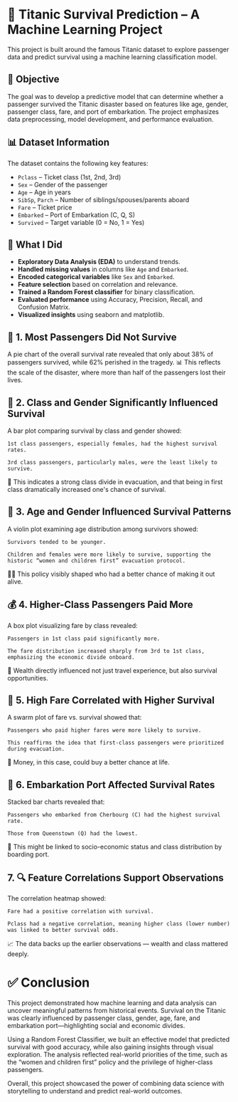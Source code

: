 # 🚢 Titanic Survival Prediction – A Machine Learning Project

This project is built around the famous Titanic dataset to explore passenger data and predict survival using a machine learning classification model.

## 🎯 Objective

The goal was to develop a predictive model that can determine whether a passenger survived the Titanic disaster based on features like age, gender, passenger class, fare, and port of embarkation. The project emphasizes data preprocessing, model development, and performance evaluation.

## 📊 Dataset Information

The dataset contains the following key features:
- `Pclass` – Ticket class (1st, 2nd, 3rd)
- `Sex` – Gender of the passenger
- `Age` – Age in years
- `SibSp`, `Parch` – Number of siblings/spouses/parents aboard
- `Fare` – Ticket price
- `Embarked` – Port of Embarkation (C, Q, S)
- `Survived` – Target variable (0 = No, 1 = Yes)

## 🧪 What I Did

- **Exploratory Data Analysis (EDA)** to understand trends.
- **Handled missing values** in columns like `Age` and `Embarked`.
- **Encoded categorical variables** like `Sex` and `Embarked`.
- **Feature selection** based on correlation and relevance.
- **Trained a Random Forest classifier** for binary classification.
- **Evaluated performance** using Accuracy, Precision, Recall, and Confusion Matrix.
- **Visualized insights** using seaborn and matplotlib.

## 🎯 1. Most Passengers Did Not Survive

A pie chart of the overall survival rate revealed that only about 38% of passengers survived, while 62% perished in the tragedy.
📊 This reflects the scale of the disaster, where more than half of the passengers lost their lives.
## 🎩 2. Class and Gender Significantly Influenced Survival

A bar plot comparing survival by class and gender showed:

    1st class passengers, especially females, had the highest survival rates.

    3rd class passengers, particularly males, were the least likely to survive.
🚢 This indicates a strong class divide in evacuation, and that being in first class dramatically increased one's chance of survival.
## 👶 3. Age and Gender Influenced Survival Patterns

A violin plot examining age distribution among survivors showed:

    Survivors tended to be younger.

    Children and females were more likely to survive, supporting the historic “women and children first” evacuation protocol.
👩‍👧 This policy visibly shaped who had a better chance of making it out alive.
## 💰 4. Higher-Class Passengers Paid More

A box plot visualizing fare by class revealed:

    Passengers in 1st class paid significantly more.

    The fare distribution increased sharply from 3rd to 1st class, emphasizing the economic divide onboard.
💸 Wealth directly influenced not just travel experience, but also survival opportunities.
## 🧾 5. High Fare Correlated with Higher Survival

A swarm plot of fare vs. survival showed that:

    Passengers who paid higher fares were more likely to survive.

    This reaffirms the idea that first-class passengers were prioritized during evacuation.
🛟 Money, in this case, could buy a better chance at life.
## 🚢 6. Embarkation Port Affected Survival Rates

Stacked bar charts revealed that:

    Passengers who embarked from Cherbourg (C) had the highest survival rate.

    Those from Queenstown (Q) had the lowest.
🧳 This might be linked to socio-economic status and class distribution by boarding port.
## 7. 🔍 Feature Correlations Support Observations

The correlation heatmap showed:

    Fare had a positive correlation with survival.

    Pclass had a negative correlation, meaning higher class (lower number) was linked to better survival odds.
📈 The data backs up the earlier observations — wealth and class mattered deeply.

# ✅ Conclusion

This project demonstrated how machine learning and data analysis can uncover meaningful patterns from historical events. Survival on the Titanic was clearly influenced by passenger class, gender, age, fare, and embarkation port—highlighting social and economic divides.

Using a Random Forest Classifier, we built an effective model that predicted survival with good accuracy, while also gaining insights through visual exploration. The analysis reflected real-world priorities of the time, such as the “women and children first” policy and the privilege of higher-class passengers.

Overall, this project showcased the power of combining data science with storytelling to understand and predict real-world outcomes.
